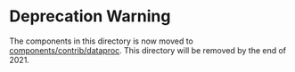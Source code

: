 # Deprecation Warning 

The components in this directory is now moved to [components/contrib/dataproc](https://github.com/kubeflow/pipelines/tree/master/components/contrib/dataproc). This directory will be removed by the end of 2021.

